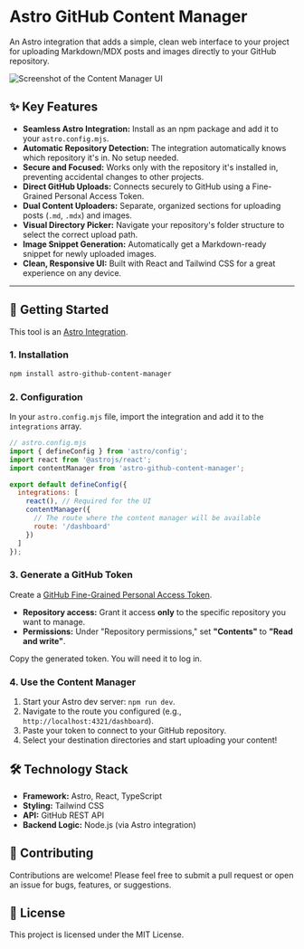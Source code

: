 # Astro GitHub Content Manager

An Astro integration that adds a simple, clean web interface to your project for uploading Markdown/MDX posts and images directly to your GitHub repository.

![Screenshot of the Content Manager UI](https://i.imgur.com/example.png) <!-- It's good practice to add a screenshot -->

## ✨ Key Features

- **Seamless Astro Integration:** Install as an npm package and add it to your `astro.config.mjs`.
- **Automatic Repository Detection:** The integration automatically knows which repository it's in. No setup needed.
- **Secure and Focused:** Works only with the repository it's installed in, preventing accidental changes to other projects.
- **Direct GitHub Uploads:** Connects securely to GitHub using a Fine-Grained Personal Access Token.
- **Dual Content Uploaders:** Separate, organized sections for uploading posts (`.md`, `.mdx`) and images.
- **Visual Directory Picker:** Navigate your repository's folder structure to select the correct upload path.
- **Image Snippet Generation:** Automatically get a Markdown-ready snippet for newly uploaded images.
- **Clean, Responsive UI:** Built with React and Tailwind CSS for a great experience on any device.

---

## 🚀 Getting Started

This tool is an [Astro Integration](https://docs.astro.build/en/guides/integrations-guide/).

### 1. Installation

```bash
npm install astro-github-content-manager
```

### 2. Configuration

In your `astro.config.mjs` file, import the integration and add it to the `integrations` array.

```javascript
// astro.config.mjs
import { defineConfig } from 'astro/config';
import react from '@astrojs/react';
import contentManager from 'astro-github-content-manager';

export default defineConfig({
  integrations: [
    react(), // Required for the UI
    contentManager({ 
      // The route where the content manager will be available
      route: '/dashboard' 
    })
  ]
});
```

### 3. Generate a GitHub Token

Create a [GitHub Fine-Grained Personal Access Token](https://github.com/settings/tokens/new?type=beta).

- **Repository access:** Grant it access **only** to the specific repository you want to manage.
- **Permissions:** Under "Repository permissions," set **"Contents"** to **"Read and write"**.

Copy the generated token. You will need it to log in.

### 4. Use the Content Manager

1.  Start your Astro dev server: `npm run dev`.
2.  Navigate to the route you configured (e.g., `http://localhost:4321/dashboard`).
3.  Paste your token to connect to your GitHub repository.
4.  Select your destination directories and start uploading your content!

## 🛠️ Technology Stack

- **Framework:** Astro, React, TypeScript
- **Styling:** Tailwind CSS
- **API:** GitHub REST API
- **Backend Logic:** Node.js (via Astro integration)

## 🤝 Contributing

Contributions are welcome! Please feel free to submit a pull request or open an issue for bugs, features, or suggestions.

## 📄 License

This project is licensed under the MIT License.